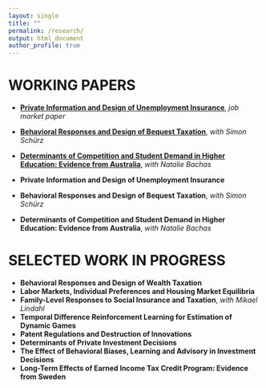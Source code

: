 ```yaml
---
layout: single
title: ""
permalink: /research/
output: html_document
author_profile: true
---
```


# WORKING PAPERS


* [**Private Information and Design of Unemployment Insurance**](https://maksymkhomenko.github.io/files/Paper1.pdf), *job market paper*

* [**Behavioral Responses and Design of Bequest Taxation**](https://maksymkhomenko.github.io/files/Paper2.pdf), *with Simon Schürz*

* [**Determinants of Competition and Student Demand in Higher Education: Evidence from Australia**](https://maksymkhomenko.github.io/files/Paper3.pdf), *with Natalie Bachas*

* **Private Information and Design of Unemployment Insurance**

* **Behavioral Responses and Design of Bequest Taxation**, *with Simon Schürz*

* **Determinants of Competition and Student Demand in Higher Education: Evidence from Australia**, *with Natalie Bachas*



# SELECTED WORK IN PROGRESS

* **Behavioral Responses and Design of Wealth Taxation**
* **Labor Markets, Individual Preferences and Housing Market Equilibria**
* **Family-Level Responses to Social Insurance and Taxation**, *with Mikael Lindahl*
* **Temporal Difference Reinforcement Learning for Estimation of Dynamic Games**
* **Patent Regulations and Destruction of Innovations**
* **Determinants of Private Investment Decisions**
* **The Effect of Behavioral Biases, Learning and Advisory in Investment Decisions**
* **Long-Term Effects of Earned Income Tax Credit Program: Evidence from Sweden**
